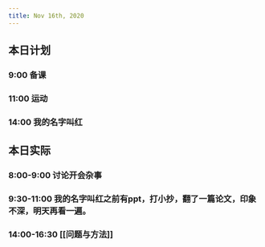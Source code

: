 ```yaml
---
title: Nov 16th, 2020
---
```


## 本日计划
### 9:00 备课
### 11:00 运动
### 14:00 我的名字叫红
## 本日实际
### 8:00-9:00 讨论开会杂事
### 9:30-11:00 我的名字叫红之前有ppt，打小抄，翻了一篇论文，印象不深，明天再看一遍。
### 14:00-16:30 [[问题与方法]]
### 
